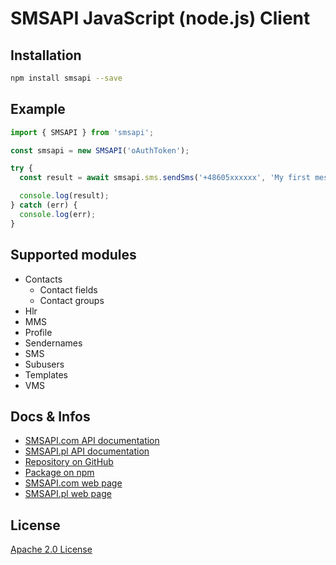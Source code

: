 # SMSAPI JavaScript (node.js) Client

## Installation

```bash
npm install smsapi --save
```

## Example

```ts
import { SMSAPI } from 'smsapi';

const smsapi = new SMSAPI('oAuthToken');

try {
  const result = await smsapi.sms.sendSms('+48605xxxxxx', 'My first message!');

  console.log(result);
} catch (err) {
  console.log(err);
}
```

## Supported modules

* Contacts
  * Contact fields
  * Contact groups
* Hlr
* MMS
* Profile
* Sendernames
* SMS
* Subusers
* Templates
* VMS

## Docs & Infos

* [SMSAPI.com API documentation](https://www.smsapi.com/docs)
* [SMSAPI.pl API documentation](https://www.smsapi.pl/docs)
* [Repository on GitHub](https://github.com/smsapi/smsapi-javascript-client)
* [Package on npm](https://www.npmjs.com/package/smsapi)
* [SMSAPI.com web page](https://smsapi.com)
* [SMSAPI.pl web page](https://smsapi.pl)

## License

[Apache 2.0 License](LICENSE)
